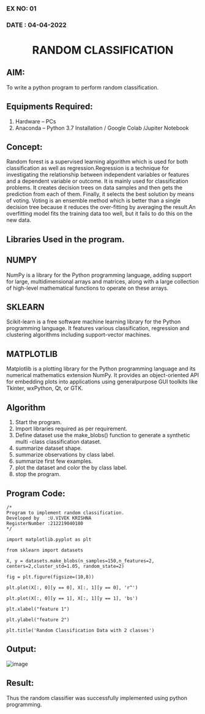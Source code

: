 ### EX NO: 01
### DATE : 04-04-2022
# <p align="center"> RANDOM CLASSIFICATION</p>
## AIM:
To write a python program to perform random classification.

## Equipments Required:
1. Hardware – PCs
2. Anaconda – Python 3.7 Installation / Google Colab /Jupiter Notebook

## Concept: 
Random forest is a supervised learning algorithm which is used for both classification as well as regression.Regression is a technique for investigating the relationship between independent variables or features and a dependent variable or outcome. It is mainly used for classification problems. It creates decision trees on data samples and then gets the prediction from each of them. Finally, it selects the best solution by means of voting. Voting is an ensemble method which is better than a single decision tree because it reduces the over-fitting by averaging the result.An overfitting model fits the training data too well, but it fails to do this on the new data.

## Libraries Used in the program.

## NUMPY 
NumPy is a library for the Python programming language, adding support for large, multidimensional arrays and matrices, along with a large collection of high-level mathematical functions to operate on these arrays. 

## SKLEARN  
Scikit-learn is a free software machine learning library for the Python programming language. It features various classification, regression and clustering algorithms including support-vector machines. 

## MATPLOTLIB  
Matplotlib is a plotting library for the Python programming language and its numerical mathematics extension NumPy. It provides an object-oriented API for embedding plots into applications using generalpurpose GUI toolkits like Tkinter, wxPython, Qt, or GTK. 

## Algorithm 
1.	Start the program. 
2.	Import libraries required as per requirement. 
3.	Define dataset use the make_blobs() function to generate a synthetic multi -class classification dataset. 
4.	summarize dataset shape.
5.	summarize observations by class label.
6.	summarize first few examples. 
7.	plot the dataset and color the by class label.
8.	stop the program. 
 
## Program Code: 
```
/*
Program to implement random classification.
Developed by   :U.VIVEK KRISHNA
RegisterNumber :212219040180
*/
```
```
import matplotlib.pyplot as plt 

from sklearn import datasets 

X, y = datasets.make_blobs(n_samples=150,n_features=2, centers=2,cluster_std=1.05, random_state=2)  

fig = plt.figure(figsize=(10,8))

plt.plot(X[:, 0][y == 0], X[:, 1][y == 0], 'r^') 

plt.plot(X[:, 0][y == 1], X[:, 1][y == 1], 'bs')

plt.xlabel("feature 1")

plt.ylabel("feature 2") 

plt.title('Random Classification Data with 2 classes') 
```
## Output:
![image](https://user-images.githubusercontent.com/63917883/166445820-99314a80-dce1-41aa-9b8a-7d2bec9bad53.png)

## Result:
Thus the random classifier was successfully implemented using python programming.

